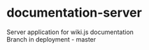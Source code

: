 # documentation-server
Server application for wiki.js documentation <br>
Branch in deployment - master
